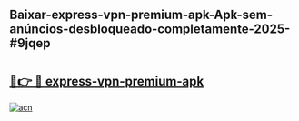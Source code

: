 ## Baixar-express-vpn-premium-apk-Apk-sem-anúncios-desbloqueado-completamente-2025-#9jqep

# <h2><a href="https://ainizakaria.my?title=express-vpn-premium-apk&ref=20M">🔗👉 🔴 express-vpn-premium-apk</a></h2>

[![acn](https://github.com/user-attachments/assets/0f9c940e-d8b0-45ae-aac7-cd30a18b3e1c)](https://ainizakaria.my?title=express-vpn-premium-apk&ref=20M)


